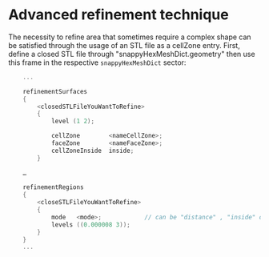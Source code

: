 # Advanced refinement technique

The necessity to refine area that sometimes require a complex shape can
be satisfied through the usage of an STL file as a cellZone entry.
First, define a closed STL file through "snappyHexMeshDict.geometry" then
use this frame in the respective ```snappyHexMeshDict``` sector:

```c++
    ...

    refinementSurfaces
    {
        <closedSTLFileYouWantToRefine>
        {
            level (1 2);

            cellZone        <nameCellZone>;
            faceZone        <nameFaceZone>;
            cellZoneInside  inside;
        }
      
    …

    refinementRegions
    {
        <closeSTLFileYouWantToRefine>
        {
            mode   <mode>;            // can be "distance" , "inside" or "outside"
            levels ((0.000008 3));
        }
    }
    ...
```
<!--  Script to show the footer   -->
<html>
<script
    src="https://code.jquery.com/jquery-3.3.1.js"
    integrity="sha256-2Kok7MbOyxpgUVvAk/HJ2jigOSYS2auK4Pfzbm7uH60="
    crossorigin="anonymous">
</script>
<script>
$(function(){
  $("#footer").load("../../footers/footer_second_level_depth.html");
});
</script>
<body>
<div id="footer"></div>
</body>
</html>
